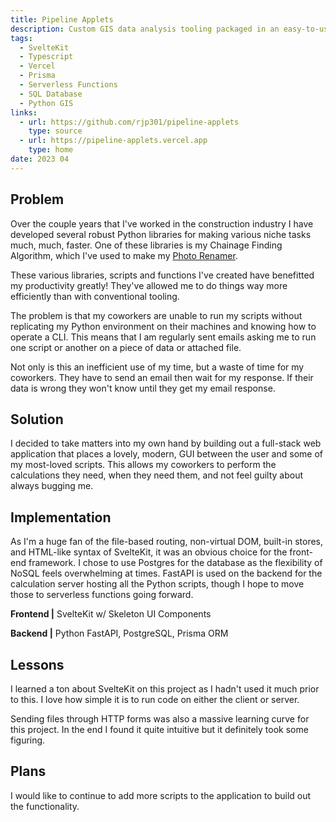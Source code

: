 ```yaml
---
title: Pipeline Applets
description: Custom GIS data analysis tooling packaged in an easy-to-use web application
tags:
  - SvelteKit
  - Typescript
  - Vercel
  - Prisma
  - Serverless Functions
  - SQL Database
  - Python GIS
links:
  - url: https://github.com/rjp301/pipeline-applets
    type: source
  - url: https://pipeline-applets.vercel.app
    type: home
date: 2023 04
---
```


## Problem

Over the couple years that I've worked in the construction industry I have developed several robust Python libraries for making various niche tasks much, much, faster. One of these libraries is my Chainage Finding Algorithm, which I've used to make my [Photo Renamer](https://rileypaul.ca/projects/chainage-photo-renamer/).

These various libraries, scripts and functions I've created have benefitted my productivity greatly! They've allowed me to do things way more efficiently than with conventional tooling.

The problem is that my coworkers are unable to run my scripts without replicating my Python environment on their machines and knowing how to operate a CLI. This means that I am regularly sent emails asking me to run one script or another on a piece of data or attached file.

Not only is this an inefficient use of my time, but a waste of time for my coworkers. They have to send an email then wait for my response. If their data is wrong they won't know until they get my email response.

## Solution

I decided to take matters into my own hand by building out a full-stack web application that places a lovely, modern, GUI between the user and some of my most-loved scripts. This allows my coworkers to perform the calculations they need, when they need them, and not feel guilty about always bugging me.

## Implementation

As I'm a huge fan of the file-based routing, non-virtual DOM, built-in stores, and HTML-like syntax of SvelteKit, it was an obvious choice for the front-end framework. I chose to use Postgres for the database as the flexibility of NoSQL feels overwhelming at times. FastAPI is used on the backend for the calculation server hosting all the Python scripts, though I hope to move those to serverless functions going forward.

**Frontend |** SvelteKit w/ Skeleton UI Components

**Backend |** Python FastAPI, PostgreSQL, Prisma ORM

## Lessons

I learned a ton about SvelteKit on this project as I hadn't used it much prior to this. I love how simple it is to run code on either the client or server.

Sending files through HTTP forms was also a massive learning curve for this project. In the end I found it quite intuitive but it definitely took some figuring.

## Plans

I would like to continue to add more scripts to the application to build out the functionality.